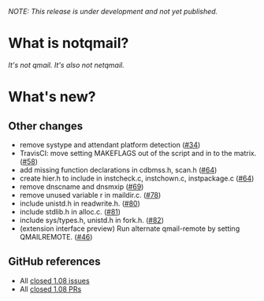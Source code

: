 _NOTE: This release is under development and not yet published._

# What is notqmail?

_It's not qmail. It's also not netqmail._

# What's new?

## Other changes

- remove systype and attendant platform detection ([#34](https://github.com/notqmail/notqmail/pull/34))
- TravisCI: move setting MAKEFLAGS out of the script and in to the matrix. ([#58](https://github.com/notqmail/notqmail/pull/58))
- add missing function declarations in cdbmss.h, scan.h ([#64](https://github.com/notqmail/notqmail/pull/64))
- create hier.h to include in instcheck.c, instchown.c, instpackage.c ([#64](https://github.com/notqmail/notqmail/pull/64))
- remove dnscname and dnsmxip ([#69](https://github.com/notqmail/notqmail/pull/69))
- remove unused variable r in maildir.c. ([#78](https://github.com/notqmail/notqmail/pull/78))
- include unistd.h in readwrite.h. ([#80](https://github.com/notqmail/notqmail/pull/80))
- include stdlib.h in alloc.c. ([#81](https://github.com/notqmail/notqmail/pull/81))
- include sys/types.h, unistd.h in fork.h. ([#82](https://github.com/notqmail/notqmail/pull/82))
- (extension interface preview) Run alternate qmail-remote by setting QMAILREMOTE. ([#46](https://github.com/notqmail/notqmail/pull/46))


## GitHub references

- All [closed 1.08 issues](https://github.com/notqmail/notqmail/issues?q=is%3Aissue+is%3Aclosed+milestone%3A1.08)
- All [closed 1.08 PRs](https://github.com/notqmail/notqmail/pulls?q=is%3Apr+is%3Aclosed+milestone%3A1.08)
